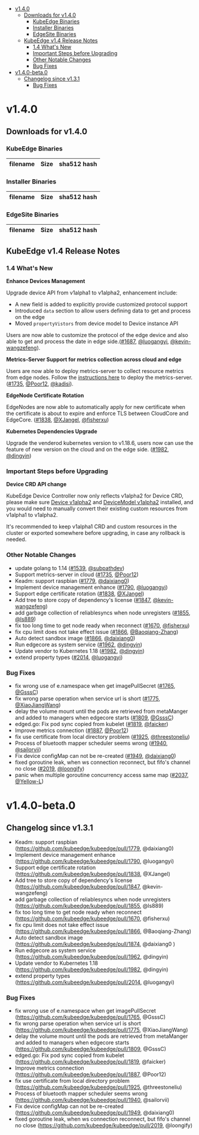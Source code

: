   * [v1.4.0](#v140)
     * [Downloads for v1.4.0](#downloads-for-v140)
        * [KubeEdge Binaries](#kubeedge-binaries)
        * [Installer Binaries](#installer-binaries)
        * [EdgeSite Binaries](#edgesite-binaries)
     * [KubeEdge v1.4 Release Notes](#kubeedge-v14-release-notes)
        * [1.4 What's New](#14-whats-new)
        * [Important Steps before Upgrading](#important-steps-before-upgrading)       
        * [Other Notable Changes](#other-notable-changes)
        * [Bug Fixes](#bug-fixes)
  * [v1.4.0-beta.0](#v140-beta0)
     * [Changelog since v1.3.1](#changelog-since-v131)
        * [Bug Fixes](#bug-fixes-1)
        
# v1.4.0

## Downloads for v1.4.0

### KubeEdge Binaries
| filename | Size | sha512 hash |
| -------- | ---- | ----------- |


### Installer Binaries
| filename | Size | sha512 hash |
| -------- | ---- | ----------- |

### EdgeSite Binaries
| filename | Size | sha512 hash |
| -------- | ---- | ----------- |

## KubeEdge v1.4 Release Notes

### 1.4 What's New

**Enhance Devices Management**

Upgrade device API from v1alpha1 to v1alpha2, enhancement include: 

- A new field is added to explicitly provide customized protocol support
- Introduced `data` section to allow users defining data to get and process on the edge
- Moved `propertyVistors` from device model to Device instance API

Users are now able to customize the protocol of the edge device and also able to get and process the date in edge side.([#1687](https://github.com/kubeedge/kubeedge/pull/1687), [@luogangyi](https://github.com/luogangyi), [@kevin-wangzefeng](https://github.com/kevin-wangzefeng)).

**Metrics-Server Support for metrics collection across cloud and edge**

Users are now able to deploy metrics-server to collect resource metrics from edge nodes. Follow the [instructions here](/docs/setup/keadm.md#support-metrics-server-in-cloud) to deploy the metrics-server. ([#1735](https://github.com/kubeedge/kubeedge/pull/1735), [@Poor12](https://github.com/Poor12), [@kadisi](https://github.com/kadisi)).

**EdgeNode Certificate Rotation**

EdgeNodes are now able to automatically apply for new certificate when the certificate is about to expire and enforce TLS between CloudCore and EdgeCore. ([#1838](https://github.com/kubeedge/kubeedge/pull/1838), [@XJangel](https://github.com/XJangel), [@fisherxu](https://github.com/fisherxu))

**Kubernetes Dependencies Upgrade**

Upgrade the venderod kubernetes version to v1.18.6, users now can use the feature of new version
on the cloud and on the edge side. ([#1982](https://github.com/kubeedge/kubeedge/pull/1982), [@dingyin](https://github.com/dingyin))

### Important Steps before Upgrading

**Device CRD API change**

KubeEdge Device Controller now only reflects v1alpha2 for Device CRD, please make sure [Device v1alpha2](https://github.com/kubeedge/kubeedge/blob/release-1.4/build/crds/devices/devices_v1alpha2_device.yaml) and [DeviceModel v1alpha2](https://github.com/kubeedge/kubeedge/blob/release-1.4/build/crds/devices/devices_v1alpha2_devicemodel.yaml) installed, and you would need to manually convert their existing custom resources from v1alpha1 to v1alpha2.

It's recommended to keep v1alpha1 CRD and custom resources in the cluster or exported somewhere before upgrading, in case any rollback is needed.

### Other Notable Changes

- update golang to 1.14 ([#1539](https://github.com/kubeedge/kubeedge/pull/1539), [@subpathdev](https://github.com/subpathdev))
- Support metrics-server in cloud ([#1735](https://github.com/kubeedge/kubeedge/pull/1735), [@Poor12](https://github.com/Poor12))
- Keadm: support raspbian ([#1779](https://github.com/kubeedge/kubeedge/pull/1779), [@daixiang0](https://github.com/daixiang0))
- Implement device management enhance ([#1790](https://github.com/kubeedge/kubeedge/pull/1790), [@luogangyi](https://github.com/luogangyi))
- Support edge certificate rotation  ([#1838](https://github.com/kubeedge/kubeedge/pull/1838), [@XJangel](https://github.com/XJangel))
- Add tree to store copy of dependency's license ([#1847](https://github.com/kubeedge/kubeedge/pull/1847), [@kevin-wangzefeng](https://github.com/kevin-wangzefeng))
- add garbage collection of reliablesyncs when node unregisters ([#1855](https://github.com/kubeedge/kubeedge/pull/1855), [@ls889](https://github.com/ls889))
- fix too long time to get node ready when reconnect  ([#1670](https://github.com/kubeedge/kubeedge/pull/1670), [@fisherxu](https://github.com/fisherxu))
- fix cpu limit does not take effect issue ([#1866](https://github.com/kubeedge/kubeedge/pull/1866), [@Baoqiang-Zhang](https://github.com/Baoqiang-Zhang))
- Auto detect sandbox image ([#1866](https://github.com/kubeedge/kubeedge/pull/1874), [@daixiang0](https://github.com/daixiang0))
- Run edgecore as system service ([#1962](https://github.com/kubeedge/kubeedge/pull/1962), [@dingyin](https://github.com/dingyin))
- Update vendor to Kubernetes 1.18 ([#1982](https://github.com/kubeedge/kubeedge/pull/1982), [@dingyin](https://github.com/dingyin))
- extend property types ([#2014](https://github.com/kubeedge/kubeedge/pull/2014), [@luogangyi](https://github.com/luogangyi))

### Bug Fixes

- fix wrong use of e.namespace when get imagePullSecret ([#1765](https://github.com/kubeedge/kubeedge/pull/1765), [@GsssC](https://github.com/GsssC))
- fix wrong parse operation when service url is short ([#1775](https://github.com/kubeedge/kubeedge/pull/1775), [@XiaoJiangWang](https://github.com/XiaoJiangWang))
- delay the volume mount until the pods are retrieved from metaManger and added to managers when edgecore starts ([#1809](https://github.com/kubeedge/kubeedge/pull/1809), [@GsssC](https://github.com/GsssC))
- edged.go: Fix pod sync copied from kubelet ([#1819](https://github.com/kubeedge/kubeedge/pull/1819), [@faicker](https://github.com/faicker))
- Improve metrics connection ([#1887](https://github.com/kubeedge/kubeedge/pull/1887), [@Poor12](https://github.com/Poor12))
- fix use certificate from local directory problem ([#1925](https://github.com/kubeedge/kubeedge/pull/1925), [@threestoneliu](https://github.com/threestoneliu))
- Process of bluetooth mapper scheduler seems wrong ([#1940](https://github.com/kubeedge/kubeedge/pull/1940), [@sailorvii](https://github.com/sailorvii))
- Fix device configMap can not be re-created ([#1949](https://github.com/kubeedge/kubeedge/pull/1949), [@daixiang0](https://github.com/daixiang0))
- fixed goroutine leak, when ws connection reconnect, but fifo's channel no close ([#2019](https://github.com/kubeedge/kubeedge/pull/2019), [@loongify](https://github.com/loongify))
- panic when multiple goroutine concurrency access same map ([#2037](https://github.com/kubeedge/kubeedge/pull/2037), [@Yellow-L](https://github.com/Yellow-L))

# v1.4.0-beta.0

## Changelog since v1.3.1

- Keadm: support raspbian (https://github.com/kubeedge/kubeedge/pull/1779, @daixiang0)
- Implement device management enhance (https://github.com/kubeedge/kubeedge/pull/1790, @luogangyi)
- Support edge certificate rotation  (https://github.com/kubeedge/kubeedge/pull/1838, @XJangel)
- Add tree to store copy of dependency's license (https://github.com/kubeedge/kubeedge/pull/1847, @kevin-wangzefeng)
- add garbage collection of reliablesyncs when node unregisters (https://github.com/kubeedge/kubeedge/pull/1855, @ls889)
- fix too long time to get node ready when reconnect  (https://github.com/kubeedge/kubeedge/pull/1670, @fisherxu)
- fix cpu limit does not take effect issue (https://github.com/kubeedge/kubeedge/pull/1866, @Baoqiang-Zhang)
- Auto detect sandbox image (https://github.com/kubeedge/kubeedge/pull/1874, @daixiang0 )
- Run edgecore as system service (https://github.com/kubeedge/kubeedge/pull/1962, @dingyin)
- Update vendor to Kubernetes 1.18 (https://github.com/kubeedge/kubeedge/pull/1982, @dingyin)
- extend property types (https://github.com/kubeedge/kubeedge/pull/2014, @luogangyi)

### Bug Fixes

- fix wrong use of e.namespace when get imagePullSecret (https://github.com/kubeedge/kubeedge/pull/1765, @GsssC)
- fix wrong parse operation when service url is short (https://github.com/kubeedge/kubeedge/pull/1775, @XiaoJiangWang)
- delay the volume mount until the pods are retrieved from metaManger and added to managers when edgecore starts (https://github.com/kubeedge/kubeedge/pull/1809, @GsssC)
- edged.go: Fix pod sync copied from kubelet (https://github.com/kubeedge/kubeedge/pull/1819, @faicker)
- Improve metrics connection (https://github.com/kubeedge/kubeedge/pull/1887, @Poor12)
- fix use certificate from local directory problem (https://github.com/kubeedge/kubeedge/pull/1925, @threestoneliu)
- Process of bluetooth mapper scheduler seems wrong (https://github.com/kubeedge/kubeedge/pull/1940, @sailorvii)
- Fix device configMap can not be re-created (https://github.com/kubeedge/kubeedge/pull/1949, @daixiang0)
- fixed goroutine leak, when ws connection reconnect, but fifo's channel no close (https://github.com/kubeedge/kubeedge/pull/2019, @loongify)

